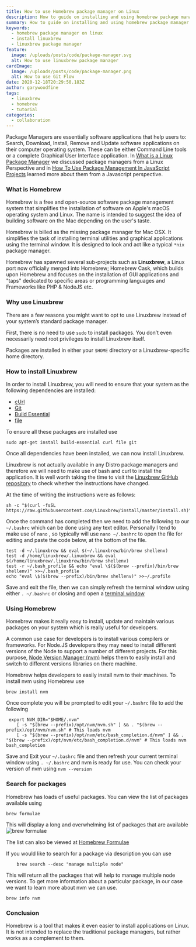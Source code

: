 ```yaml
---
title: How to use Homebrew package manager on Linux
description: How to guide on installing and using homebrew package manager on Linux
summary: How to guide on installing and using homebrew package manager on Linux
keywords:
  - homebrew package manager on linux
  - install linuxbrew
  - linuxbrew package manager
feature:
  image: /uploads/posts/code/package-manager.svg
  alt: How to use linuxbrew package manager
cardImage:
  image: /uploads/posts/code/package-manager.png
  alt: How to use Git Flow
date: 2020-12-18T20:29:50.183Z
author: garywoodfine
tags:
  - linuxbrew
  - homebrew
  - tutorial
categories:
  - collaboration
---
```

Package Managers are essentially software applications that help users to: Search, Download, Install, Remove and Update 
software applications on their computer operating system. These can be either Command Line tools or a complete Graphical
User Interface application. In [What is a Linux Package Manager](https://geekiam.io/what-is-a-linux-package-manager/ "What is a Linux Package Manager | Geek.I.Am")
we discussed package managers from a Linux Perspective and in [How To Use Package Management In JavaScript Projects](https://geekiam.io/how-to-use-package-management-in-java-script-projects/ "How To Use Package Management In JavaScript Projects | Geek.I.Am")
learned more about them from a Javascript perspective.

### What is Homebrew

Homebrew is a free and open-source software package management system that simplifies the installation of software on 
Apple's macOS operating system and Linux. The name is intended to suggest the idea of building software on the Mac 
depending on the user's taste. 

Homebrew is billed as the missing package manager for Mac OSX. It simplifies the task of installing terminal utilities 
and graphical applications using the terminal window. It is designed to look and act like a typical `*nix` package 
manager.

Homebrew has spawned several sub-projects such as **Linuxbrew**, a Linux port now officially merged into Homebrew; 
Homebrew Cask, which builds upon Homebrew and focuses on the installation of GUI applications and "taps" dedicated to 
specific areas or programming languages and Frameworks like PHP & NodeJS etc.

### Why use Linuxbrew
There are a few reasons you might want to opt to use Linuxbrew instead of your system’s standard package manager. 

First, there is no need to use `sudo` to install packages. You don’t even necessarily need root privileges to install
Linuxbrew itself. 

Packages are installed in either your `$HOME` directory or a Linuxbrew-specific home directory.

### How to install Linuxbrew

In order to install Linuxbrew, you will need to ensure that your system as the following dependencies are installed:
* [cUrl](https://geekiam.io/what-is-c-url/ "What is cUrl | Geek.I.Am")
* [Git](https://geekiam.io/what-is-git/ "What is Git | Geek.I.Am")
* [Build Essential](https://packages.debian.org/sid/build-essential "Package: build-essential | Debian") 
* [file](https://www.darwinsys.com/file/ "Fine Free File Command | Darwinsys")

To ensure all these packages are installed use
```shell
sudo apt-get install build-essential curl file git
```
Once all dependencies have been installed, we can now install Linuxbrew. 

Linuxbrew is not actually available in any Distro package managers and therefore we will need to make use of bash and 
curl to install the application.  It is well worth taking the time to visit the [Linuxbrew GitHub repository](https://github.com/Linuxbrew/brew "Linuxbrew | Github")
to check whether the instructions have changed.

At the time of writing the instructions were as follows:

```shell
sh -c "$(curl -fsSL https://raw.githubusercontent.com/Linuxbrew/install/master/install.sh)"
```
Once the command has completed then we need to add the following to our `~/.bashrc`  which can be done using any text 
editor.  Personally I tend to make use of `nano` , so typically will use `nano ~/.bashrc` to open the file for editing
and paste the code below, at the bottom of the file.

```shell
test -d ~/.linuxbrew && eval $(~/.linuxbrew/bin/brew shellenv)
test -d /home/linuxbrew/.linuxbrew && eval $(/home/linuxbrew/.linuxbrew/bin/brew shellenv)
test -r ~/.bash_profile && echo "eval \$($(brew --prefix)/bin/brew shellenv)" >>~/.bash_profile
echo "eval \$($(brew --prefix)/bin/brew shellenv)" >>~/.profile
```

Save and exit the file, then we can simply refresh the terminal window using either `. ~/.bashrc`  or closing and 
open a [terminal window](https://geekiam.io/how-to-use-the-linux-terminal-window-on-ubuntu/ "How To Use The Linux Terminal Window On Ubuntu | Geek.I.Am") 

### Using Homebrew

Homebrew makes it really easy to install, update and maintain various packages on your system which is really useful for
developers. 

A common use case for developers is to install various compilers or frameworks. For Node.JS developers they may need to
install different versions of the Node to support a number of different projects.  For this purpose, 
[Node Version Manager (nvm)](https://github.com/nvm-sh/nvm "Node Version Manager | Github") helps them to easily install
and switch to different versions libraries on there machine.

Homebrew helps developers to easily install nvm to their machines.  To install nvm using Homebrew use
```shell
brew install nvm
```
Once complete you will be prompted to edit your `~/.bashrc` file to add the following
```shell
 export NVM_DIR="$HOME/.nvm"
    [ -s "$(brew --prefix)/opt/nvm/nvm.sh" ] && . "$(brew --prefix)/opt/nvm/nvm.sh" # This loads nvm
    [ -s "$(brew --prefix)/opt/nvm/etc/bash_completion.d/nvm" ] && . "$(brew --prefix)/opt/nvm/etc/bash_completion.d/nvm" # This loads nvm bash_completion
```

Save and Exit your `~/.bashrc` file and then refresh your current terminal window using `. ~/.bashrc` and nvm is ready 
for use. You can check your version of nvm using `nvm --version`

### Search for packages
Homebrew has loads of useful packages. You can view the list of packages available using 
```shell
brew formulae
```
This will display a long and overwhelming list of packages that are available
![brew formulae](/uploads/brew-formulae.png)

The list can also be viewed at [Homebrew Formulae](https://formulae.brew.sh/formula-linux/ "Homebrew formulae")

If you would like to search for a package via description you can use

```shell
    brew search --desc "manage multiple node"
```

This will return all the packages that will help to manage multiple node versions.  To get more information about a 
particular package, in our case we want to learn more about nvm we can use.

```shell
brew info nvm 
```


### Conclusion
Homebrew is a tool that makes it even easier to install applications on Linux. It is not intended to replace the 
traditional package managers, but rather works as a complement to them.


